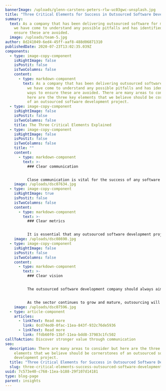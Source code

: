 ```yaml
---
bannerImage: /uploads/glenn-carstens-peters-rlw-uc03gwc-unsplash.jpg
title: "Three Critical Elements for Success in Outsourced Software Development "
summary:
  text: As a company that has been delivering outsourced software for many years,
    we have come to understand any possible pitfalls and has identified ways to
    ensure these are avoided.
  image: /uploads/team-5.jpg
author: 8d241049-6ed4-45ff-aaf8-488d06871310
publishedDate: 2020-07-23T13:02:35.039Z
components:
  - type: image-copy-component
    isRightImage: false
    isPostit: false
    isTwoColumns: false
    content:
      - type: markdown-component
        text: As a company that has been delivering outsourced software for many years,
          we have come to understand any possible pitfalls and has identified
          ways to ensure these are avoided. There are many areas to consider but
          here are the three key elements that we believe should be cornerstones
          of an outsourced software development project.
  - type: image-copy-component
    isRightImage: false
    isPostit: false
    isTwoColumns: false
    title: The Three Critical Elements Explained
  - type: image-copy-component
    isRightImage: false
    isPostit: false
    isTwoColumns: false
    title: ""
    content:
      - type: markdown-component
        text: >-
          ### Clear communication 


          Close communication is vital for the success of any software development project. Indeed, this is at the heart of the agile and DevOps methodologies. Both these frameworks enable close collaboration between team members, so that mistakes always translate to learning, ensuring that development becomes an iterative process. Where an outsourced partner is used, it is important that communication remains a top priority – even although there may also be language barriers, different cultures, or time zones to consider. Video calls and other web-based methods can be used to make sure communication continues to flow smoothly and that everyone works closely as one team throughout the process.
    image: /uploads/dsc07634.jpg
  - type: image-copy-component
    isRightImage: true
    isPostit: false
    isTwoColumns: false
    content:
      - type: markdown-component
        text: >-
          ### Clear metrics 


          It is essential that any outsourced software development project has clearly agreed metrics at the outset and that both parties fully understand how a project’s success will be measured. Not only must there be agreement and clarity about the final outcomes, but also full agreement about all milestones along the way and all crucial timeframes.
    image: /uploads/dsc08690.jpg
  - type: image-copy-component
    isRightImage: false
    isPostit: false
    isTwoColumns: false
    content:
      - type: markdown-component
        text: >-
          ### Clear vision


          The outsourced software development company should always aim to understand the big picture.  It is vital to have a good understanding of the client’s overall strategy and where their project fits into the whole. It is only then that the software development company can consistently make the right decisions at every level in the company and truly deliver against the client’s business objectives. 


          As the sector continues to grow and mature, outsourcing will be regarded as essential for delivering cutting edge IT innovation. As a result, outsourced software development companies will increasingly be seen as vital strategic partners. It is an exciting time to be at the forefront of this trend, helping to shape the software industry of the future.
    image: /uploads/dsc07596.jpg
  - type: article-component
    articles:
      - linkText: Read more
        link: 0cd74ed0-0fac-11ea-843f-932c76de5936
      - linkText: Read more
        link: ffdb60f0-13bf-11ea-bdd8-37983c1fc502
callToAction: Discover stronger value through communication
seo:
  description: There are many areas to consider but here are the three key
    elements that we believe should be cornerstones of an outsourced software
    development project.
  title: "Three Critical Elements for Success in Outsourced Software Development "
  slug: three-critical-elements-success-outsourced-software-development
uuid: 7c573e40-c768-11ea-b188-29f107d14181
type: blog-page
parent: insights
---
```


